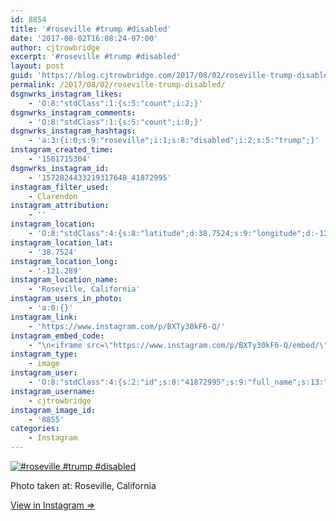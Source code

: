 ```yaml
---
id: 8854
title: '#roseville #trump #disabled'
date: '2017-08-02T16:08:24-07:00'
author: cjtrowbridge
excerpt: '#roseville #trump #disabled'
layout: post
guid: 'https://blog.cjtrowbridge.com/2017/08/02/roseville-trump-disabled/'
permalink: /2017/08/02/roseville-trump-disabled/
dsgnwrks_instagram_likes:
    - 'O:8:"stdClass":1:{s:5:"count";i:2;}'
dsgnwrks_instagram_comments:
    - 'O:8:"stdClass":1:{s:5:"count";i:0;}'
dsgnwrks_instagram_hashtags:
    - 'a:3:{i:0;s:9:"roseville";i:1;s:8:"disabled";i:2;s:5:"trump";}'
instagram_created_time:
    - '1501715304'
dsgnwrks_instagram_id:
    - '1572824433219317648_41872995'
instagram_filter_used:
    - Clarendon
instagram_attribution:
    - ''
instagram_location:
    - 'O:8:"stdClass":4:{s:8:"latitude";d:38.7524;s:9:"longitude";d:-121.289;s:4:"name";s:21:"Roseville, California";s:2:"id";i:215601744;}'
instagram_location_lat:
    - '38.7524'
instagram_location_long:
    - '-121.289'
instagram_location_name:
    - 'Roseville, California'
instagram_users_in_photo:
    - 'a:0:{}'
instagram_link:
    - 'https://www.instagram.com/p/BXTy30kF6-Q/'
instagram_embed_code:
    - "\n<iframe src=\"https://www.instagram.com/p/BXTy30kF6-Q/embed/\" width=\"612\" height=\"710\" frameborder=\"0\" scrolling=\"no\" allowtransparency=\"true\" class=\"insta-image-embed\"></iframe>\n"
instagram_type:
    - image
instagram_user:
    - 'O:8:"stdClass":4:{s:2:"id";s:8:"41872995";s:9:"full_name";s:13:"CJ Trowbridge";s:15:"profile_picture";s:96:"https://scontent.cdninstagram.com/t51.2885-19/s150x150/13724650_1188772791164794_142557231_a.jpg";s:8:"username";s:12:"cjtrowbridge";}'
instagram_username:
    - cjtrowbridge
instagram_image_id:
    - '8855'
categories:
    - Instagram
---
```


[![#roseville #trump #disabled](https://blog.cjtrowbridge.com/wp-content/uploads/2017/08/1501715304-1-1.jpg)](https://www.instagram.com/p/BXTy30kF6-Q/)

Photo taken at: Roseville, California

[View in Instagram ⇒](https://www.instagram.com/p/BXTy30kF6-Q/)